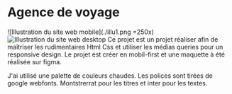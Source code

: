 # Agence de voyage
![Illustration du site web mobile](./illu1.png =250x)
![Illustration du site web desktop](./illu2.png)
Ce projet est un projet réaliser afin de maîtriser les rudimentaires Html Css et utiliser les médias queries pour un responsive  design.
Le projet est créer en mobil-first et une maquette à été réalisée sur figma.

J'ai utilisé une palette de couleurs chaudes.
Les polices sont tirées de google webfonts. Montstrerrat pour les titres et inter pour les textes.

